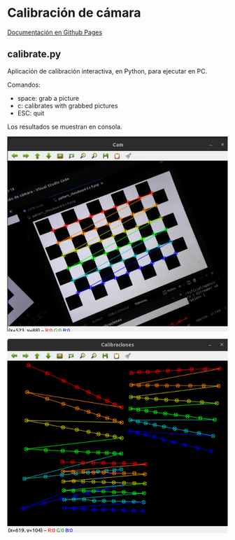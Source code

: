 # Calibración de cámara

[Documentación en Github Pages](https://laboratorio-de-robotica.github.io/Calibrador-de-camara/)

## calibrate.py
Aplicación de calibración interactiva, en Python, para ejecutar en PC.

Comandos:

* space: grab a picture
* c: calibrates with grabbed pictures
* ESC: quit

Los resultados se muestran en consola.

![calibrate cam view](docs/images/calibrate1.png)

![calibrate taken](docs/images/calibrate2.png)
